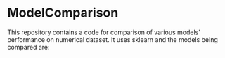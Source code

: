 # ModelComparison
This repository contains a code for comparison of various models' performance on numerical dataset. It uses sklearn and the models being compared are:
